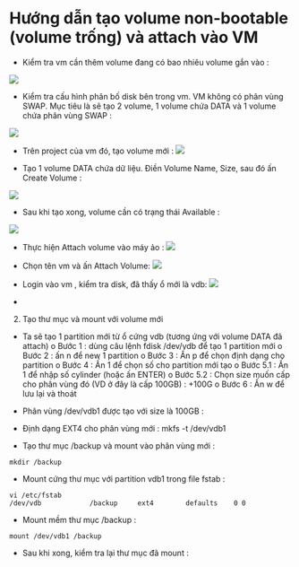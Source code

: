 # Hướng dẫn tạo volume non-bootable (volume trống) và attach vào VM
-	Kiểm tra vm cần thêm volume đang có bao nhiêu volume gắn vào :

 ![](https://i.imgur.com/EP4D8mT.png)

-	Kiểm tra cấu hình phân bố disk bên trong vm. VM không có phân vùng SWAP. Mục tiêu là sẽ tạo 2 volume, 1 volume chứa DATA và 1 volume chứa phân vùng SWAP :
 
![](https://i.imgur.com/ix0h3h7.png)

-	Trên project của vm đó, tạo volume mới :
 ![](https://i.imgur.com/nK9o6pL.png)

-	Tạo 1 volume DATA chứa dữ liệu. Điền Volume Name, Size, sau đó ấn Create Volume :
 
![](https://i.imgur.com/t7nNFMN.png)
 

-	Sau khi tạo xong, volume cần có trạng thái Available :
 
![](https://i.imgur.com/zW0RjxB.png)
-	Thực hiện Attach volume vào máy ảo :
![](https://i.imgur.com/QnYsAui.png)
 

-	Chọn tên vm và ấn Attach Volume:
![](https://i.imgur.com/621hU5K.png)
 

-	Login vào vm , kiểm tra disk, đã thấy ổ mới là vdb:
![](https://i.imgur.com/VOB43Yx.png)
-	
 

2.	Tạo thư mục và mount với volume mới
-	Ta sẽ tạo 1 partition mới từ ổ cứng vdb (tương ứng với volume DATA đã attach)
o	Bước 1 : dùng câu lệnh fdisk /dev/vdb để tạo 1 partition mới 
o	Bước 2 : ấn n để new 1 partition
o	Bước 3 : Ấn p để chọn định dạng cho partition
o	Bước 4 : Ấn 1 để chọn số cho partition mới tạo
o	Bước 5.1 : Ấn 1 để nhập số cylinder (hoặc ấn ENTER)
o	Bước 5.2 : Chọn size muốn cấp cho phân vùng đó (VD ở đây là cấp 100GB) : +100G
o	Bước 6 : Ấn w để lưu lại và thoát

 
-	Phân vùng /dev/vdb1 được tạo với size là 100GB :
 
-	Định dạng EXT4 cho phân vùng mới : 
mkfs -t /dev/vdb1

-	Tạo thư mục /backup và mount vào phân vùng mới :
```
mkdir /backup
```
-	Mount cứng thư mục với partition vdb1  trong file fstab : 
```
vi /etc/fstab 
/dev/vdb			/backup		ext4		defaults	0 0 
```
-	Mount mềm thư mục /backup :
```
mount /dev/vdb1 /backup
```
-	Sau khi xong, kiểm tra lại thư mục đã mount :
 














